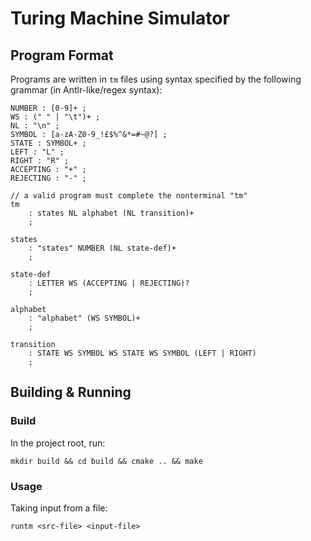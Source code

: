 # Turing Machine Simulator

## Program Format

Programs are written in `tm` files using syntax specified by the following grammar (in Antlr-like/regex syntax):
```
NUMBER : [0-9]+ ;
WS : (" " | "\t")+ ;
NL : "\n" ;
SYMBOL : [a-zA-Z0-9_!£$%^&*=#~@?] ;
STATE : SYMBOL+ ;
LEFT : "L" ;
RIGHT : "R" ;
ACCEPTING : "+" ;
REJECTING : "-" ;

// a valid program must complete the nonterminal "tm"
tm
    : states NL alphabet (NL transition)+
    ;

states
    : "states" NUMBER (NL state-def)+
    ;

state-def
    : LETTER WS (ACCEPTING | REJECTING)?
    ;

alphabet
    : "alphabet" (WS SYMBOL)+
    ;

transition
    : STATE WS SYMBOL WS STATE WS SYMBOL (LEFT | RIGHT)
    ; 
```

## Building & Running

### Build

In the project root, run:
```
mkdir build && cd build && cmake .. && make
```

### Usage

Taking input from a file:
```
runtm <src-file> <input-file>
```
